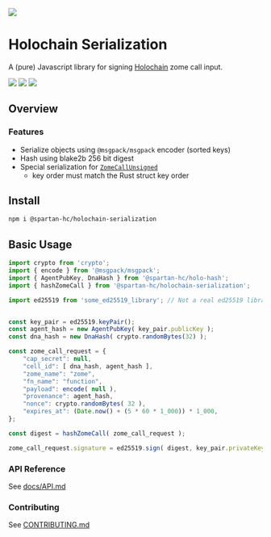 [![](https://img.shields.io/npm/v/@spartan-hc/holochain-serialization/latest?style=flat-square)](http://npmjs.com/package/@spartan-hc/holochain-serialization)

# Holochain Serialization
A (pure) Javascript library for signing [Holochain](https://holochain.org) zome call input.

[![](https://img.shields.io/github/issues-raw/spartan-holochain-counsel/holochain-serialization-js?style=flat-square)](https://github.com/spartan-holochain-counsel/holochain-serialization-js/issues)
[![](https://img.shields.io/github/issues-closed-raw/spartan-holochain-counsel/holochain-serialization-js?style=flat-square)](https://github.com/spartan-holochain-counsel/holochain-serialization-js/issues?q=is%3Aissue+is%3Aclosed)
[![](https://img.shields.io/github/issues-pr-raw/spartan-holochain-counsel/holochain-serialization-js?style=flat-square)](https://github.com/spartan-holochain-counsel/holochain-serialization-js/pulls)


## Overview

### Features

- Serialize objects using `@msgpack/msgpack` encoder (sorted keys)
- Hash using blake2b 256 bit digest
- Special serialization for [`ZomeCallUnsigned`](https://docs.rs/hdk/0.1.0/hdk/prelude/struct.ZomeCallUnsigned.html)
  - key order must match the Rust struct key order


## Install

```bash
npm i @spartan-hc/holochain-serialization
```

## Basic Usage

```javascript
import crypto from 'crypto';
import { encode } from '@msgpack/msgpack';
import { AgentPubKey, DnaHash } from '@spartan-hc/holo-hash';
import { hashZomeCall } from '@spartan-hc/holochain-serialization';

import ed25519 from 'some_ed25519_library'; // Not a real ed25519 library


const key_pair = ed25519.keyPair();
const agent_hash = new AgentPubKey( key_pair.publicKey );
const dna_hash = new DnaHash( crypto.randomBytes(32) );

const zome_call_request = {
    "cap_secret": null,
    "cell_id": [ dna_hash, agent_hash ],
    "zome_name": "zome",
    "fn_name": "function",
    "payload": encode( null ),
    "provenance": agent_hash,
    "nonce": crypto.randomBytes( 32 ),
    "expires_at": (Date.now() + (5 * 60 * 1_000)) * 1_000,
};

const digest = hashZomeCall( zome_call_request );

zome_call_request.signature = ed25519.sign( digest, key_pair.privateKey );
```


### API Reference

See [docs/API.md](docs/API.md)

### Contributing

See [CONTRIBUTING.md](CONTRIBUTING.md)
